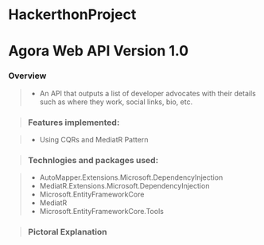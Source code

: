 # HackerthonProject

# Agora Web API Version 1.0

###  Overview
> - An API that outputs a list of developer advocates with their details such as where they work, social links, bio, etc.

> ### Features implemented:

> - Using CQRs and MediatR Pattern 

> ### Technlogies and packages used:

> - AutoMapper.Extensions.Microsoft.DependencyInjection
> - MediatR.Extensions.Microsoft.DependencyInjection
> - Microsoft.EntityFrameworkCore
> - MediatR
> - Microsoft.EntityFrameworkCore.Tools

> ### Pictoral Explanation

